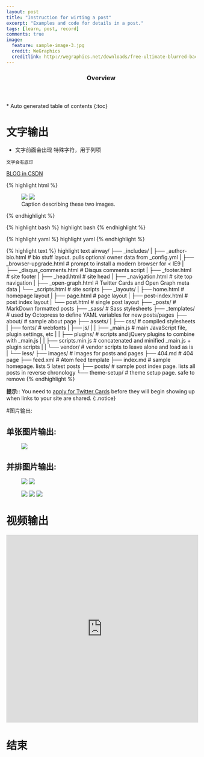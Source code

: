 ```yaml
---
layout: post
title: "Instruction for wirting a post"
excerpt: "Examples and code for details in a post."
tags: [learn, post, record]
comments: true
image:
  feature: sample-image-3.jpg
  credit: WeGraphics
  creditlink: http://wegraphics.net/downloads/free-ultimate-blurred-background-pack/
---
```

<section id="table-of-contents" class="toc">
  <header>
    <h3>Overview</h3>
  </header>
<div id="drawer" markdown="1">
*  Auto generated table of contents
{:toc}
</div>
</section><!-- /#table-of-contents -->


# 文字输出

* 文字前面会出现 特殊字符，用于列项

`文字会有底印`



<a markdown="0" href="//blog.csdn.net/hns20070" class="btn">BLOG in CSDN</a>

{% highlight html %}
<figure class="half">
    <a href="/images/image-filename-1-large.jpg"><img src="/images/image-filename-1.jpg"></a>
    <a href="/images/image-filename-2-large.jpg"><img src="/images/image-filename-2.jpg"></a>
    <figcaption>Caption describing these two images.</figcaption>
</figure>
{% endhighlight %}

{% highlight bash %}
highlight bash
{% endhighlight %}

{% highlight yaml %}
highlight yaml 
{% endhighlight %}

{% highlight text %}
highlight text
airway/
├── _includes/
|    ├── _author-bio.html        # bio stuff layout. pulls optional owner data from _config.yml
|    ├── _browser-upgrade.html   # prompt to install a modern browser for < IE9
|    ├── _disqus_comments.html   # Disqus comments script
|    ├── _footer.html            # site footer
|    ├── _head.html              # site head
|    ├── _navigation.html        # site top navigation
|    ├── _open-graph.html        # Twitter Cards and Open Graph meta data
|    └── _scripts.html           # site scripts
├── _layouts/
|    ├── home.html               # homepage layout
|    ├── page.html               # page layout
|    ├── post-index.html         # post index layout
|    └── post.html               # single post layout
├── _posts/                      # MarkDown formatted posts
├── _sass/                       # Sass stylesheets
├── _templates/                  # used by Octopress to define YAML variables for new posts/pages
├── about/                       # sample about page
├── assets/
|    ├── css/                    # compiled stylesheets
|    ├── fonts/                  # webfonts
|    ├── js/
|    |   ├── _main.js            # main JavaScript file, plugin settings, etc
|    |   ├── plugins/            # scripts and jQuery plugins to combine with _main.js
|    |   ├── scripts.min.js      # concatenated and minified _main.js + plugin scripts
|    |   └── vendor/             # vendor scripts to leave alone and load as is
|    └── less/
├── images/                      # images for posts and pages
├── 404.md                       # 404 page
├── feed.xml                     # Atom feed template
├── index.md                     # sample homepage. lists 5 latest posts 
├── posts/                       # sample post index page. lists all posts in reverse chronology
└── theme-setup/                 # theme setup page. safe to remove
{% endhighlight %}

**提示:**: You need to [apply for Twitter Cards](https://dev.twitter.com/docs/cards) before they will begin showing up when links to your site are shared.
{:.notice}


#图片输出:

## 单张图片输出:
<figure>
	<a href="http://ww1.sinaimg.cn/mw600/6c92090djw1elvvz6zsg3j20ph0o7goo.jpg"><img src="http://ww1.sinaimg.cn/mw600/6c92090djw1elvvz6zsg3j20ph0o7goo.jpg"></a>
</figure>

## 并排图片输出:

<figure class="half">
	<a href="http://www.patent-cn.com/wp-content/uploads/2014/10/20141028220.jpg"><img src="http://www.patent-cn.com/wp-content/uploads/2014/10/20141028220.jpg"></a>
	<a href="http://www.patent-cn.com/wp-content/uploads/2014/10/20141028227.jpg"><img src="http://www.patent-cn.com/wp-content/uploads/2014/10/20141028227.jpg"></a>
</figure>


<figure class="third">
	<a href="http://www.patent-cn.com/wp-content/uploads/2014/10/20141020211.jpg"><img src="http://www.patent-cn.com/wp-content/uploads/2014/10/20141020211.jpg"></a>
	<a href="http://www.patent-cn.com/wp-content/uploads/2014/10/20141020214.jpg"><img src="http://www.patent-cn.com/wp-content/uploads/2014/10/20141020214.jpg"></a>
	<a href="http://www.patent-cn.com/wp-content/uploads/2014/10/20141020212.jpg"><img src="http://www.patent-cn.com/wp-content/uploads/2014/10/20141020212.jpg"></a>
</figure>



#  视频输出
<iframe height="498" width="510" src="http://player.youku.com/embed/XNDIzOTMyMTUy" frameborder="0"></iframe>
<script src="//ajax.googleapis.com/ajax/libs/swfobject/2.2/swfobject.js"></script>

#   结束

